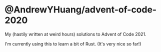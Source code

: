 # @AndrewYHuang/advent-of-code-2020
My (hastily written at weird hours) solutions to Advent of Code 2021.

I'm currently using this to learn a bit of Rust. (It's very nice so far!)
